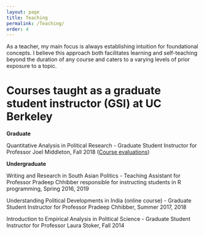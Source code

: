 ```yaml
---
layout: page
title: Teaching
permalink: /Teaching/
order: 4
---
```


As a teacher, my main focus is always establishing intuition for foundational concepts. I believe this approach both facilitates learning and self-teaching beyond the duration of any course and caters to a varying levels of prior exposure to a topic. 

# Courses taught as a graduate student instructor (GSI) at UC Berkeley

**Graduate**

Quantitative Analysis in Political Research - Graduate Student Instructor for Professor Joel Middleton, Fall 2018 ([Course evaluations](PS231Aevals.pdf))

**Undergraduate**

Writing and Research in South Asian Politics - Teaching Assistant for Professor Pradeep Chhibber responsible for instructing students in R programming, Spring 2016, 2019

Understanding Political Developments in India (online course) - Graduate Student Instructor for Professor Pradeep Chhibber, Summer 2017, 2018

Introduction to Empirical Analysis in Political Science - Graduate Student Instructor for Professor Laura Stoker, Fall 2014